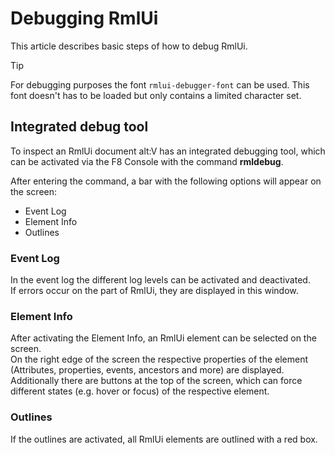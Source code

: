 # Debugging RmlUi

This article describes basic steps of how to debug RmlUi.

> [!TIP]
> For debugging purposes the font `rmlui-debugger-font` can be used.
> This font doesn't has to be loaded but only contains a limited character set.

## Integrated debug tool

To inspect an RmlUi document alt:V has an integrated debugging tool, which can be activated via the F8 Console with the command **rmldebug**.

After entering the command, a bar with the following options will appear on the screen:

- Event Log
- Element Info
- Outlines

### Event Log

In the event log the different log levels can be activated and deactivated.\
If errors occur on the part of RmlUi, they are displayed in this window.

### Element Info

After activating the Element Info, an RmlUi element can be selected on the screen.\
On the right edge of the screen the respective properties of the element (Attributes, properties, events, ancestors and more) are displayed.\
Additionally there are buttons at the top of the screen, which can force different states (e.g. hover or focus) of the respective element.

### Outlines

If the outlines are activated, all RmlUi elements are outlined with a red box.